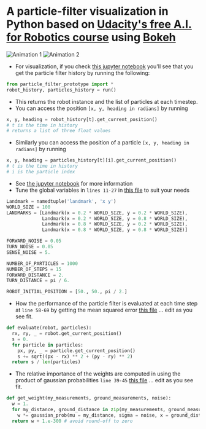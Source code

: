 # A particle-filter visualization in Python based on [Udacity's free A.I. for Robotics course](https://www.udacity.com/course/artificial-intelligence-for-robotics--cs373) using [Bokeh](bokeh.pydata.org)
![Animation 1](https://github.com/mithi/particle-filter-prototype/blob/master/docs/animation1.gif)
![Animation 2](https://github.com/mithi/particle-filter-prototype/blob/master/docs/animation2.gif)

- For visualization, if you check 
[this jupyter notebook](https://github.com/mithi/particle-filter-prototype/blob/master/visualization_only.ipynb)
you'll see that you get the particle filter history by running the following:

```python
from particle_filter_prototype import *
robot_history, particles_history = run()
```
- This returns the robot instance and the list of particles at each timestep.
- You can access the position `[x, y, heading in radians]` by running
```python
x, y, heading = robot_history[t].get_current_position()
# t is the time in history
# returns a list of three float values 
```
- Similarly you can access the position of a particle `[x, y, heading in radians]` by running
```python
x, y, heading = particles_history[t][i].get_current_position()
# t is the time in history
# i is the particle index
```
- See [the jupyter notebook](https://github.com/mithi/particle-filter-prototype/blob/master/visualization_only.ipynb)
for more information
- Tune the global variables in ```lines 11-27``` in 
[this file](https://github.com/mithi/particle-filter-prototype/blob/master/particle_filter_prototype.py)
to suit your needs

```python
Landmark = namedtuple('landmark', 'x y')
WORLD_SIZE = 100
LANDMARKS = [Landmark(x = 0.2 * WORLD_SIZE, y = 0.2 * WORLD_SIZE), 
             Landmark(x = 0.2 * WORLD_SIZE, y = 0.8 * WORLD_SIZE), 
             Landmark(x = 0.8 * WORLD_SIZE, y = 0.2 * WORLD_SIZE), 
             Landmark(x = 0.8 * WORLD_SIZE, y = 0.8 * WORLD_SIZE)]

FORWARD_NOISE = 0.05
TURN_NOISE = 0.05
SENSE_NOISE = 5.

NUMBER_OF_PARTICLES = 1000
NUMBER_OF_STEPS = 15
FORWARD_DISTANCE = 2.
TURN_DISTANCE = pi / 6. 

ROBOT_INITIAL_POSITION = [50., 50., pi / 2.]
```
- How the performance of the particle filter is evaluated at each time step at  ```line 58-69``` by getting the mean squared error
[this file](https://github.com/mithi/particle-filter-prototype/blob/master/particle_filter_prototype.py)
... edit as you see fit.

```python
def evaluate(robot, particles):
  rx, ry, _ = robot.get_current_position()
  s = 0.
  for particle in particles:    
    px, py, _ = particle.get_current_position()
    s += sqrt((px - rx) ** 2 + (py - ry) ** 2)
  return s / len(particles)
```
- The relative importance of the weights are computed in using the product of gaussian probabilities ```line 39-45```
[this file](https://github.com/mithi/particle-filter-prototype/blob/master/particle_filter_prototype.py)
... edit as you see fit.

```python
def get_weight(my_measurements, ground_measurements, noise):   
  w = 1.
  for my_distance, ground_distance in zip(my_measurements, ground_measurements):
    w *= gaussian_prob(mu = my_distance, sigma = noise, x = ground_distance) 
  return w + 1.e-300 # avoid round-off to zero
```

